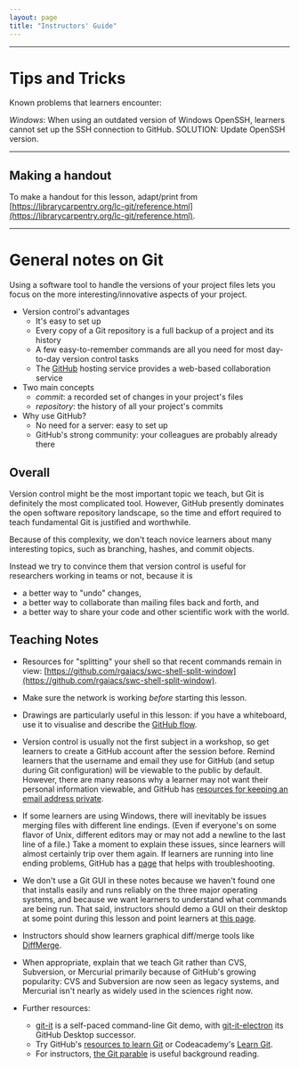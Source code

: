 ```yaml
---
layout: page
title: "Instructors' Guide"
---
```


____
# Tips and Tricks

Known problems that learners encounter:

*Windows*: When using an outdated version of Windows OpenSSH, learners cannot set up the SSH connection to GitHub. SOLUTION: Update OpenSSH version. 

____
## Making a handout

To make a handout for this lesson, adapt/print from [https://librarycarpentry.org/lc-git/reference.html](https://librarycarpentry.org/lc-git/reference.html).

____
# General notes on Git

Using a software tool to handle the versions of your project files
lets you focus on the more interesting/innovative aspects of your project.

*   Version control's advantages
    *   It's easy to set up
    *   Every copy of a Git repository is a full backup of a project and its history
    *   A few easy-to-remember commands are all you need for most day-to-day version control tasks
    *   The [GitHub](https://github.com/) hosting service provides a web-based collaboration service
*   Two main concepts
    *   *commit*: a recorded set of changes in your project's files
    *   *repository*: the history of all your project's commits
*   Why use GitHub?
    *   No need for a server: easy to set up
    *   GitHub's strong community: your colleagues are probably already there

## Overall

Version control might be the most important topic we teach, but Git is
definitely the most complicated tool.  However, GitHub presently dominates the
open software repository landscape, so the time and effort required to teach
fundamental Git is justified and worthwhile.

Because of this complexity, we don't teach novice learners about many
interesting topics, such as branching, hashes, and commit objects.

Instead we try to convince them that version control is useful for researchers
working in teams or not, because it is

*   a better way to "undo" changes,
*   a better way to collaborate than mailing files back and forth, and
*   a better way to share your code and other scientific work with the world.

## Teaching Notes

*   Resources for "splitting" your shell so that recent commands remain in view: [https://github.com/rgaiacs/swc-shell-split-window](https://github.com/rgaiacs/swc-shell-split-window).

*   Make sure the network is working *before* starting this lesson.

*   Drawings are particularly useful in this lesson: if you have a whiteboard, 
    use it to visualise and describe the [GitHub flow](https://guides.github.com/introduction/flow/).

*   Version control is usually not the first subject in a workshop,
    so get learners to create a GitHub account after the session before.
    Remind learners that the username and email they use for GitHub (and setup
    during Git configuration) will be viewable to the public by default.
    However, there are many reasons why a learner may not want their personal
    information viewable, and GitHub has [resources for keeping an email address
    private](https://help.github.com/en/github/setting-up-and-managing-your-github-user-account/setting-your-commit-email-address).

*   If some learners are using Windows, there will inevitably be issues
    merging files with different line endings.  (Even if everyone's on
    some flavor of Unix, different editors may or may not add a
    newline to the last line of a file.) Take a moment to explain
    these issues, since learners will almost certainly trip over them
    again.  If learners are running into line ending problems, GitHub
    has a [page](https://help.github.com/en/articles/dealing-with-line-endings) that helps with troubleshooting.

*   We don't use a Git GUI in these notes because we haven't found one that
    installs easily and runs reliably on the three major operating systems, and
    because we want learners to understand what commands are being run.  That
    said, instructors should demo a GUI on their desktop at some point during
    this lesson and point learners at [this page](https://git-scm.com/downloads/guis).

*   Instructors should show learners graphical diff/merge tools like
    [DiffMerge](https://sourcegear.com/diffmerge/).

*   When appropriate, explain that we teach Git rather than CVS, Subversion, or
    Mercurial primarily because of GitHub's growing popularity: CVS and
    Subversion are now seen as legacy systems, and Mercurial isn't nearly as
    widely used in the sciences right now.

*   Further resources:
    *    [git-it](https://github.com/jlord/git-it-electron#git-it-desktop-app) is a self-paced command-line Git demo,
         with [git-it-electron](https://github.com/jlord/git-it-electron) its GitHub Desktop successor.
    *    Try GitHub's [resources to learn Git](https://try.github.io/) or Codeacademy's [Learn Git](https://www.codecademy.com/learn/learn-git).
    *    For instructors, [the Git parable](https://tom.preston-werner.com/2009/05/19/the-git-parable.html) is useful background reading.
